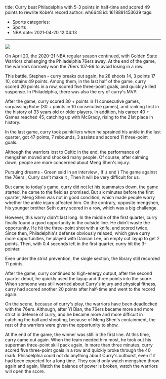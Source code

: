 title: Curry beat Philadelphia with 5-3 points in half-time and scored 49 points to rewrite Kobe's record
author: wh6648
id: 1618891453639
tags: 
- Sports
categories: 
- Sports
- NBA
date: 2021-04-20 12:04:13
---
![](https://p1.itc.cn/q_70/images01/20210420/a3446684ad14445592740670488b1bd9.jpeg)


On April 20, the 2020-21 NBA regular season continued, with Golden State Warriors challenging the Philadelphia 76ers away. At the end of the game, the warriors narrowly won the 76ers 107-96 to avoid losing in a row.

This battle, Stephen - curry breaks out again, he 28 shoots 14, 3 points 17 10, obtains 49 points. Among them, in the last half of the game, curry scored 20 points in a row, scored five three-point goals, and quickly killed suspense. In Philadelphia, there was also the cry of curry's MVP.

After the game, curry scored 30 + points in 11 consecutive games, surpassing Kobe (30 + points in 10 consecutive games), and ranking first in the history of 33 years old or older players. In addition, his career 40 + Games reached 45, catching up with McGrady, rising to the 21st place in history.

In the last game, curry took painkillers when he sprained his ankle in the last quarter, got 47 points, 7 rebounds, 3 assists and scored 11 three-point goals.

Although the warriors lost to Celtic in the end, the performance of mengshen moved and shocked many people. Of course, after calming down, people are more concerned about Meng Shen's injury.

Pursuing dreams - Green said in an interview , If ,( end ) The game against the 76ers , Curry can't make it , Then it will be very difficult for us.

But came to today's game, curry did not let his teammates down, the game started, he came to the field as promised. But six minutes before the first quarter, Meng Shen was not in good condition, which made people worry whether the ankle injury affected him. On the contrary, opposite mengshen, his younger brother Seth curry scored in a row, which was a big challenge.

However, this worry didn't last long. In the middle of the first quarter, curry finally found a good opportunity in the outside line. He didn't waste the opportunity. He hit the three-point shot with a knife, and scored twice. Since then, Philadelphia's defense obviously relaxed, which gave curry more opportunities, he played with Damian Lee, an empty cut layup to get 2 points. Then, with 0.4 seconds left in the first quarter, curry hit the 3-pointer.

Even under the strict prevention, the single section, the library still recorded 11 points.

After the game, curry continued to high-energy output, after the second quarter debut, he quickly used the layup and three points into the score. When someone was still worried about Curry's injury and physical fitness, curry had scored another 20 points after half-time and went to the record again.

On the scene, because of curry's play, the warriors have been deadlocked with the 76ers. Although, after Yi Bian, the 76ers became more and more strict in defense of curry, and he became more and more difficult in catching the ball and shooting, because of Meng Shen's containment, the rest of the warriors were given the opportunity to show.

At the end of the game, the winner was still in the first line. At this time, curry came out again. When the team needed him most, he took out his superman three-point skill pack again. In more than three minutes, curry scored five three-point goals in a row and quickly broke through the 40 mark. Philadelphia could not do anything about Curry's outburst, even if it had been expected for a long time. They could only watch mengshen throw again and again, Watch the balance of power is broken, watch the warriors will open the score.


